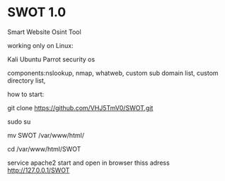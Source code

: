 # SWOT 1.0
Smart Website Osint Tool

working only on Linux: 

Kali
Ubuntu
Parrot security os

components:nslookup, nmap, whatweb, custom sub domain list, custom directory list,

how to start: 

git clone https://github.com/VHJ5TmV0/SWOT.git

sudo su

mv SWOT /var/www/html/

cd /var/www/html/SWOT

service apache2 start and open in browser thiss adress http://127.0.0.1/SWOT
